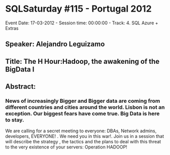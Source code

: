 # SQLSaturday #115 - Portugal 2012
Event Date: 17-03-2012 - Session time: 00:00:00 - Track: 4. SQL Azure + Extras
## Speaker: Alejandro Leguizamo
## Title: The H Hour:Hadoop, the awakening of the BigData I
## Abstract:
### News of increasingly Bigger and Bigger data are coming from different countries and cities around the world. Lisbon is not an exception. Our biggest fears have come true. Big Data is here to stay. 
We are calling for a secret meeting to everyone: DBAs, Network admins, developers, EVERYONE! . We need you in this war!. Join us in a session that will describe the strategy , the tactics and the plans to deal with this threat to the very existence of your servers: Operation HADOOP!

